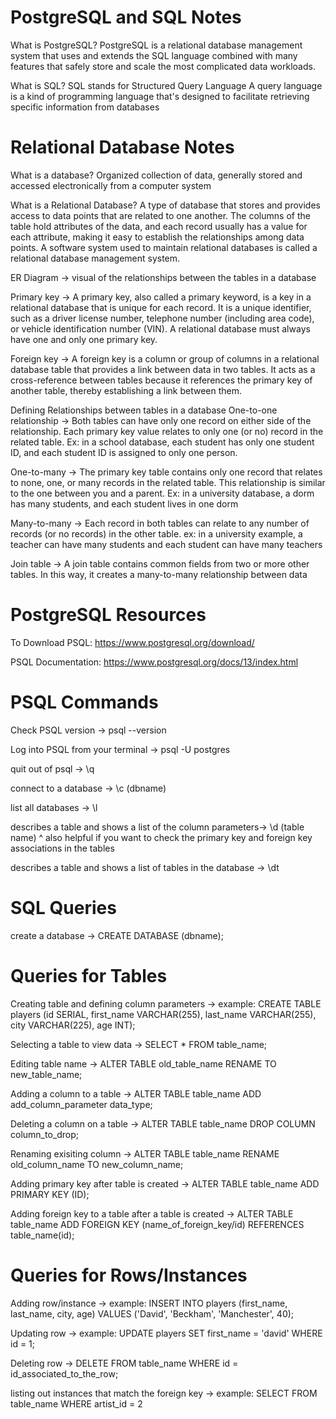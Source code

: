# PostgreSQL and SQL Notes

What is PostgreSQL?
PostgreSQL is a relational database management system that uses and extends the SQL language combined with many features that safely store and scale the most complicated data workloads.

What is SQL?
SQL stands for Structured Query Language
A query language is a kind of programming language that's designed to facilitate retrieving specific information from databases

# Relational Database Notes

What is a database?
Organized collection of data, generally stored and accessed electronically from a computer system

What is a Relational Database?
A type of database that stores and provides access to data points that are related to one another.
The columns of the table hold attributes of the data, and each record usually has a value for each attribute, making it easy to establish the relationships among data points.
A software system used to maintain relational databases is called a relational database management system.

ER Diagram -> visual of the relationships between the tables in a database

Primary key -> A primary key, also called a primary keyword, is a key in a relational database that is unique for each record. It is a unique identifier, such as a driver license number, telephone number (including area code), or vehicle identification number (VIN). A relational database must always have one and only one primary key.

Foreign key -> A foreign key is a column or group of columns in a relational database table that provides a link between data in two tables. It acts as a cross-reference between tables because it references the primary key of another table, thereby establishing a link between them.

Defining Relationships between tables in a database
One-to-one relationship -> Both tables can have only one record on either side of the relationship. Each primary key value relates to only one (or no) record in the related table. Ex: in a school database, each student has only one student ID, and each student ID is assigned to only one person.

One-to-many -> The primary key table contains only one record that relates to none, one, or many records in the related table. This relationship is similar to the one between you and a parent. Ex: in a university database, a dorm has many students, and each student lives in one dorm

Many-to-many -> Each record in both tables can relate to any number of records (or no records) in the other table. ex: in a university example, a teacher can have many students and each student can have many teachers

Join table -> A join table contains common fields from two or more other tables. In this way, it creates a many-to-many relationship between data

# PostgreSQL Resources

To Download PSQL: https://www.postgresql.org/download/

PSQL Documentation: https://www.postgresql.org/docs/13/index.html

# PSQL Commands

Check PSQL version -> psql --version

Log into PSQL from your terminal -> psql -U postgres

quit out of psql -> \q

connect to a database -> \c (dbname)

list all databases -> \l

describes a table and shows a list of the column parameters-> \d (table name)
^ also helpful if you want to check the primary key and foreign key associations in the tables

describes a table and shows a list of tables in the database -> \dt

# SQL Queries

create a database -> CREATE DATABASE (dbname);

# Queries for Tables

Creating table and defining column parameters -> example: CREATE TABLE players (id SERIAL, first_name VARCHAR(255), last_name VARCHAR(255), city VARCHAR(225), age INT);

Selecting a table to view data -> SELECT \* FROM table_name;

Editing table name -> ALTER TABLE old_table_name RENAME TO new_table_name;

Adding a column to a table -> ALTER TABLE table_name ADD add_column_parameter data_type;

Deleting a column on a table -> ALTER TABLE table_name DROP COLUMN column_to_drop;

Renaming exisiting column -> ALTER TABLE table_name RENAME old_column_name TO new_column_name;

Adding primary key after table is created -> ALTER TABLE table_name ADD PRIMARY KEY (ID);

Adding foreign key to a table after a table is created -> ALTER TABLE table_name ADD FOREIGN KEY (name_of_foreign_key/id) REFERENCES table_name(id);

# Queries for Rows/Instances

Adding row/instance -> example: INSERT INTO players (first_name, last_name, city, age) VALUES ('David', 'Beckham', 'Manchester', 40);

Updating row -> example: UPDATE players SET first_name = 'david' WHERE id = 1;

Deleting row -> DELETE FROM table_name WHERE id = id_associated_to_the_row;

listing out instances that match the foreign key -> example: SELECT FROM table_name WHERE artist_id = 2
